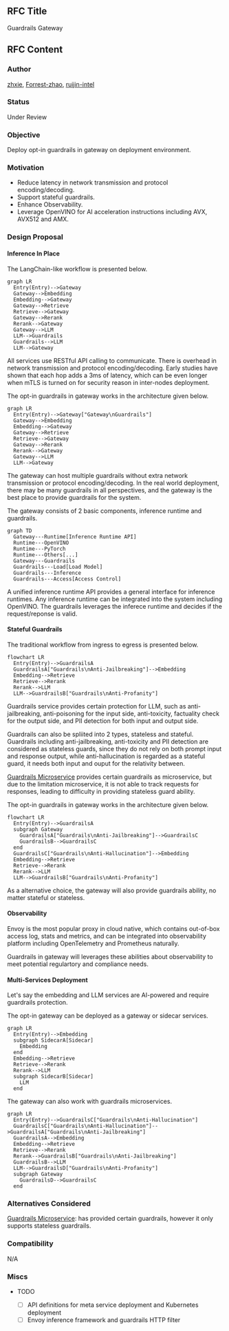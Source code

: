 ## RFC Title

Guardrails Gateway

## RFC Content

### Author

[zhxie](https://github.com/zhxie), [Forrest-zhao](https://github.com/Forrest-zhao), [ruijin-intel](https://github.com/ruijin-intel)

### Status

Under Review

### Objective

Deploy opt-in guardrails in gateway on deployment environment.

### Motivation

- Reduce latency in network transmission and protocol encoding/decoding.
- Support stateful guardrails.
- Enhance Observability.
- Leverage OpenVINO for AI acceleration instructions including AVX, AVX512 and AMX.

### Design Proposal

#### Inference In Place

The LangChain-like workflow is presented below.

```mermaid
graph LR
  Entry(Entry)-->Gateway
  Gateway-->Embedding
  Embedding-->Gateway
  Gateway-->Retrieve
  Retrieve-->Gateway
  Gateway-->Rerank
  Rerank-->Gateway
  Gateway-->LLM
  LLM-->Guardrails
  Guardrails-->LLM
  LLM-->Gateway
```

All services use RESTful API calling to communicate. There is overhead in network transmission and protocol encoding/decoding. Early studies have shown that each hop adds a 3ms of latency, which can be even longer when mTLS is turned on for security reason in inter-nodes deployment.

The opt-in guardrails in gateway works in the architecture given below.

```mermaid
graph LR
  Entry(Entry)-->Gateway["Gateway\nGuardrails"]
  Gateway-->Embedding
  Embedding-->Gateway
  Gateway-->Retrieve
  Retrieve-->Gateway
  Gateway-->Rerank
  Rerank-->Gateway
  Gateway-->LLM
  LLM-->Gateway
```

The gateway can host multiple guardrails without extra network transmission or protocol encoding/decoding. In the real world deployment, there may be many guardrails in all perspectives, and the gateway is the best place to provide guardrails for the system.

The gateway consists of 2 basic components, inference runtime and guardrails.

```mermaid
graph TD
  Gateway---Runtime[Inference Runtime API]
  Runtime---OpenVINO
  Runtime---PyTorch
  Runtime---Others[...]
  Gateway---Guardrails
  Guardrails---Load[Load Model]
  Guardrails---Inference
  Guardrails---Access[Access Control]
```

A unified inference runtime API provides a general interface for inference runtimes. Any inference runtime can be integrated into the system including OpenVINO. The guardrails leverages the inferece runtime and decides if the request/reponse is valid.

#### Stateful Guardrails

The traditional workflow from ingress to egress is presented below.

```mermaid
flowchart LR
  Entry(Entry)-->GuardrailsA
  GuardrailsA["Guardrails\nAnti-Jailbreaking"]-->Embedding
  Embedding-->Retrieve
  Retrieve-->Rerank
  Rerank-->LLM
  LLM-->GuardrailsB["Guardrails\nAnti-Profanity"]
```

Guardrails service provides certain protection for LLM, such as anti-jailbreaking, anti-poisoning for the input side, anti-toxicity, factuality check for the output side, and PII detection for both input and output side.

Guardrails can also be spliited into 2 types, stateless and stateful. Guardrails including anti-jailbreaking, anti-toxicity and PII detection are considered as stateless guards, since they do not rely on both prompt input and response output, while anti-hallucination is regarded as a stateful guard, it needs both input and ouput for the relativity between.

[Guardrails Microservice](https://github.com/xuechendi/GenAIComps/tree/pii_detection/comps/guardrails) provides certain guardrails as microservice, but due to the limitation microservice, it is not able to track requests for responses, leading to difficulty in providing stateless guard ability.

The opt-in guardrails in gateway works in the architecture given below.

```mermaid
flowchart LR
  Entry(Entry)-->GuardrailsA
  subgraph Gateway
    GuardrailsA["Guardrails\nAnti-Jailbreaking"]-->GuardrailsC
    GuardrailsB-->GuardrailsC
  end
  GuardrailsC["Guardrails\nAnti-Hallucination"]-->Embedding
  Embedding-->Retrieve
  Retrieve-->Rerank
  Rerank-->LLM
  LLM-->GuardrailsB["Guardrails\nAnti-Profanity"]
```

As a alternative choice, the gateway will also provide guardrails ability, no matter stateful or stateless.

#### Observability

Envoy is the most popular proxy in cloud native, which contains out-of-box access log, stats and metrics, and can be integrated into observability platform including OpenTelemetry and Prometheus naturally.

Guardrails in gateway will leverages these abilities about observability to meet potential regulartory and compliance needs.

#### Multi-Services Deployment

Let's say the embedding and LLM services are AI-powered and require guardrails protection.

The opt-in gateway can be deployed as a gateway or sidecar services.

```mermaid
graph LR
  Entry(Entry)-->Embedding
  subgraph SidecarA[Sidecar]
    Embedding
  end
  Embedding-->Retrieve
  Retrieve-->Rerank
  Rerank-->LLM
  subgraph SidecarB[Sidecar]
    LLM
  end
```

The gateway can also work with guardrails microservices.

```mermaid
graph LR
  Entry(Entry)-->GuardrailsC["Guardrails\nAnti-Hallucination"]
  GuardrailsC["Guardrails\nAnti-Hallucination"]-->GuardrailsA["Guardrails\nAnti-Jailbreaking"]
  GuardrailsA-->Embedding
  Embedding-->Retrieve
  Retrieve-->Rerank
  Rerank-->GuardrailsB["Guardrails\nAnti-Jailbreaking"]
  GuardrailsB-->LLM
  LLM-->GuardrailsD["Guardrails\nAnti-Profanity"]
  subgraph Gateway
    GuardrailsD-->GuardrailsC
  end
```

### Alternatives Considered

[Guardrails Microservice](https://github.com/xuechendi/GenAIComps/tree/pii_detection/comps/guardrails): has provided certain guardrails, however it only supports stateless guardrails.

### Compatibility

N/A

### Miscs

- TODO

  - [ ] API definitions for meta service deployment and Kubernetes deployment
  - [ ] Envoy inference framework and guardrails HTTP filter
